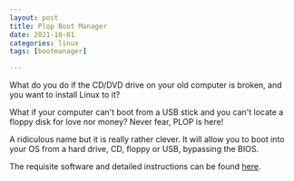 ```yaml
---
layout: post
title: Plop Boot Manager
date: 2021-10-01
categories: linux
tags: [bootmanager]

---
```


What do you do if the CD/DVD drive on your old computer is broken, and you want to install Linux to it?

<!--more-->

What if your computer can't boot from a USB stick and you can't locate a floppy
disk for love nor money? Never fear, PLOP is here!

A ridiculous name but it is really rather clever. It will allow you to boot into your OS from a hard drive, CD, floppy or USB, bypassing the BIOS.

The requisite software and detailed instructions can be found
[here](https://www.plop.at/en/bootmanager/intro.html).
